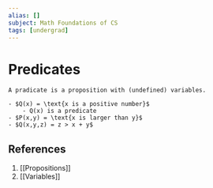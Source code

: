 ```yaml
---
alias: []
subject: Math Foundations of CS
tags: [undergrad]
---
```

# Predicates


```ad-note
A pradicate is a proposition with (undefined) variables.
```

```ad-example
- $Q(x) = \text{x is a positive number}$
	- Q(x) is a predicate
- $P(x,y) = \text{x is larger than y}$
- $Q(x,y,z) = z > x + y$
```

## References
1. [[Propositions]]
2. [[Variables]]